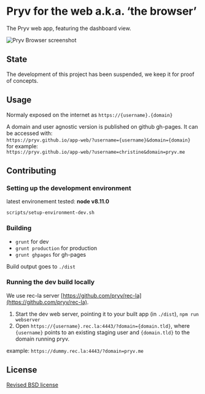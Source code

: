 # Pryv for the web a.k.a. ‘the browser’

The Pryv web app, featuring the dashboard view.

![Pryv Browser screenshot](resources/screenshot.png)

## State

The development of this project has been suspended, we keep it for proof of concepts.

## Usage

Normaly exposed on the internet as `https://{username}.{domain}` 

A domain and user agnostic version is published on github gh-pages. It can be accessed with:   
`https://pryv.github.io/app-web/?username={username}&domain={domain}`   
for example:   
`https://pryv.github.io/app-web/?username=christine&domain=pryv.me`


## Contributing

### Setting up the development environment

latest environement tested: **node v8.11.0** 

`scripts/setup-environment-dev.sh`


### Building

- `grunt` for dev
- `grunt production` for production
- `grunt ghpages` for gh-pages

Build output goes to `./dist`


### Running the dev build locally

We use rec-la server [https://github.com/pryv/rec-la](https://github.com/pryv/rec-la).

1. Start the dev web server, pointing it to your built app (in `./dist`), `npm run webserver`
2. Open `https://{username}.rec.la:4443/?domain={domain.tld}`, where `{username}` points to an existing staging user and `{domain.tld}` to the domain running pryv. 

example: `https://dummy.rec.la:4443/?domain=pryv.me`



## License

[Revised BSD license](https://github.com/pryv/documents/blob/master/license-bsd-revised.md)
